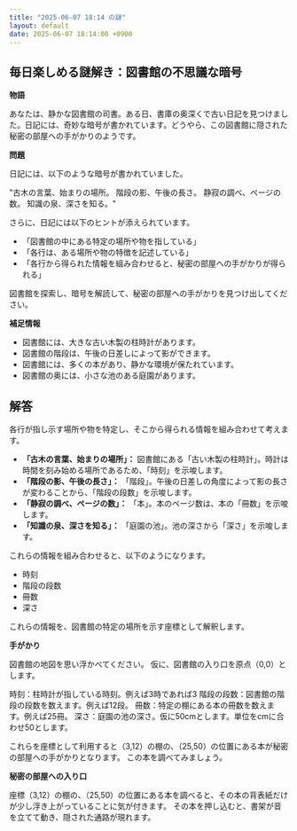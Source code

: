 ```yaml
---
title: "2025-06-07 18:14 の謎"
layout: default
date: 2025-06-07 18:14:00 +0900
---
```

## 毎日楽しめる謎解き：図書館の不思議な暗号

**物語**

あなたは、静かな図書館の司書。ある日、書庫の奥深くで古い日記を見つけました。日記には、奇妙な暗号が書かれています。どうやら、この図書館に隠された秘密の部屋への手がかりのようです。

**問題**

日記には、以下のような暗号が書かれていました。

"古木の言葉、始まりの場所。
階段の影、午後の長さ。
静寂の調べ、ページの数。
知識の泉、深さを知る。"

さらに、日記には以下のヒントが添えられています。

*   「図書館の中にある特定の場所や物を指している」
*   「各行は、ある場所や物の特徴を記述している」
*   「各行から得られた情報を組み合わせると、秘密の部屋への手がかりが得られる」

図書館を探索し、暗号を解読して、秘密の部屋への手がかりを見つけ出してください。

**補足情報**

*   図書館には、大きな古い木製の柱時計があります。
*   図書館の階段は、午後の日差しによって影ができます。
*   図書館には、多くの本があり、静かな環境が保たれています。
*   図書館の奥には、小さな池のある庭園があります。

## 解答

各行が指し示す場所や物を特定し、そこから得られる情報を組み合わせて考えます。

*   **「古木の言葉、始まりの場所」：** 図書館にある「古い木製の柱時計」。時計は時間を刻み始める場所であるため、「時刻」を示唆します。
*   **「階段の影、午後の長さ」：** 「階段」。午後の日差しの角度によって影の長さが変わることから、「階段の段数」を示唆します。
*   **「静寂の調べ、ページの数」：** 「本」。本のページ数は、本の「冊数」を示唆します。
*   **「知識の泉、深さを知る」：** 「庭園の池」。池の深さから「深さ」を示唆します。

これらの情報を組み合わせると、以下のようになります。

*   時刻
*   階段の段数
*   冊数
*   深さ

これらの情報を、図書館の特定の場所を示す座標として解釈します。

**手がかり**

図書館の地図を思い浮かべてください。
仮に、図書館の入り口を原点（0,0）とします。

時刻：柱時計が指している時刻。例えば3時であれば3
階段の段数：図書館の階段の段数を数えます。例えば12段。
冊数：特定の棚にある本の冊数を数えます。例えば25冊。
深さ：庭園の池の深さ。仮に50cmとします。単位をcmに合わせ50とします。

これらを座標として利用すると（3,12）の棚の、（25,50）の位置にある本が秘密の部屋への手がかりとなります。
この本を調べてみましょう。

**秘密の部屋への入り口**

座標（3,12）の棚の、（25,50）の位置にある本を調べると、その本の背表紙だけが少し浮き上がっていることに気が付きます。
その本を押し込むと、書架が音を立てて動き、隠された通路が現れます。
